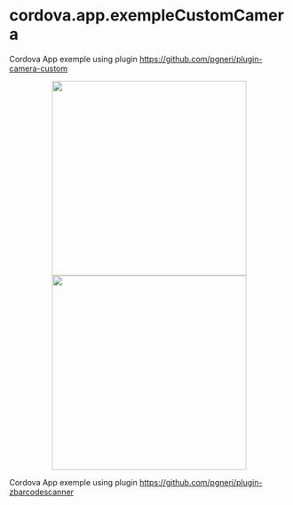 # cordova.app.exempleCustomCamera
Cordova App exemple using plugin https://github.com/pgneri/plugin-camera-custom

<p align="center"> <img src="https://cloud.githubusercontent.com/assets/15379047/18616137/e47c906c-7d8c-11e6-8606-005b6668895b.PNG" width="350"/>
<img src="https://cloud.githubusercontent.com/assets/15379047/18616163/0b8d3cce-7d8d-11e6-8a4c-6b50d80e6c8c.PNG" width="350" padding-left="20px"/> </p>

Cordova App exemple using plugin https://github.com/pgneri/plugin-zbarcodescanner
